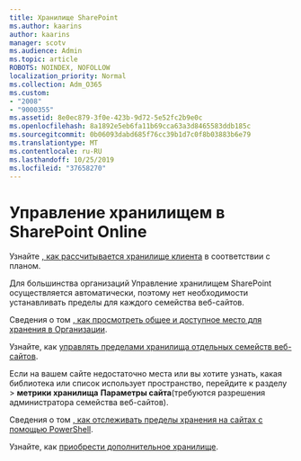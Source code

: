 ```yaml
---
title: Хранилище SharePoint
ms.author: kaarins
author: kaarins
manager: scotv
ms.audience: Admin
ms.topic: article
ROBOTS: NOINDEX, NOFOLLOW
localization_priority: Normal
ms.collection: Adm_O365
ms.custom:
- "2008"
- "9000355"
ms.assetid: 8e0ec879-3f0e-423b-9d72-5e52fc2b9e0c
ms.openlocfilehash: 8a1892e5eb6fa11b69cca63a3d8465583ddb185c
ms.sourcegitcommit: 0b06093dabd685f76cc39b1d7c0f8b03883b6e79
ms.translationtype: MT
ms.contentlocale: ru-RU
ms.lasthandoff: 10/25/2019
ms.locfileid: "37658270"
---
```

# <a name="manage-your-sharepoint-online-storage"></a>Управление хранилищем в SharePoint Online

Узнайте [, как рассчитывается хранилище клиента](https://docs.microsoft.com/office365/servicedescriptions/sharepoint-online-service-description/sharepoint-online-limits?redirectedfrom=MSDN#limits-by-plan) в соответствии с планом.

Для большинства организаций Управление хранилищем SharePoint осуществляется автоматически, поэтому нет необходимости устанавливать пределы для каждого семейства веб-сайтов.

Сведения о том [, как просмотреть общее и доступное место для хранения в Организации](https://docs.microsoft.com/sharepoint/manage-site-collection-storage-limits).

Узнайте, как [управлять пределами хранилища отдельных семейств веб-сайтов](https://docs.microsoft.com/sharepoint/manage-site-collection-storage-limits#manage-individual-site-storage-limits).

Если на вашем сайте недостаточно места или вы хотите узнать, какая библиотека или список использует пространство, перейдите к разделу > **метрики хранилища** **Параметры сайта**(требуются разрешения администратора семейства веб-сайтов).

Сведения о том [, как отслеживать пределы хранения на сайтах с помощью PowerShell](https://docs.microsoft.com/sharepoint/manage-site-collection-storage-limits#monitor-site-storage-limits-by-using-powershell).

Узнайте, как [приобрести дополнительное хранилище](https://docs.microsoft.com/office365/admin/subscriptions-and-billing/add-storage-space). 
  